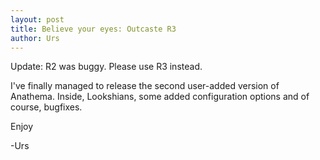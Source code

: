 ```yaml
---
layout: post
title: Believe your eyes: Outcaste R3
author: Urs
---
```


Update: R2 was buggy. Please use R3 instead.

I've finally managed to release the second user-added version of Anathema. Inside, Lookshians, some added configuration options and of course, bugfixes.

Enjoy

-Urs